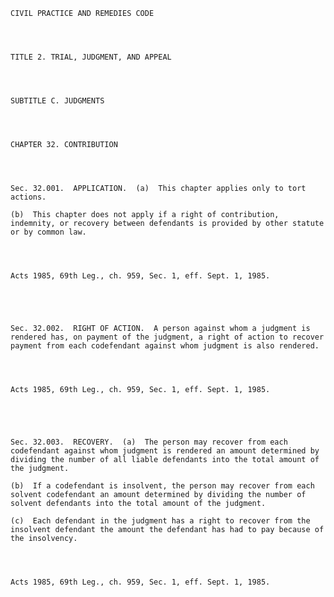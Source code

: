 ﻿
    
    
    	
    					
    
    
    CIVIL PRACTICE AND REMEDIES CODE
    
      
    
    
    TITLE 2. TRIAL, JUDGMENT, AND APPEAL
    
      
    
    
    SUBTITLE C. JUDGMENTS
    
      
    
    
    CHAPTER 32. CONTRIBUTION
    
      
    
    
    Sec. 32.001.  APPLICATION.  (a)  This chapter applies only to tort actions.
    
    (b)  This chapter does not apply if a right of contribution, indemnity, or recovery between defendants is provided by other statute or by common law.
    
    
    
    
    Acts 1985, 69th Leg., ch. 959, Sec. 1, eff. Sept. 1, 1985.
    
    
    
    
    
    Sec. 32.002.  RIGHT OF ACTION.  A person against whom a judgment is rendered has, on payment of the judgment, a right of action to recover payment from each codefendant against whom judgment is also rendered.
    
    
    
    
    Acts 1985, 69th Leg., ch. 959, Sec. 1, eff. Sept. 1, 1985.
    
    
    
    
    
    Sec. 32.003.  RECOVERY.  (a)  The person may recover from each codefendant against whom judgment is rendered an amount determined by dividing the number of all liable defendants into the total amount of the judgment.
    
    (b)  If a codefendant is insolvent, the person may recover from each solvent codefendant an amount determined by dividing the number of solvent defendants into the total amount of the judgment.
    
    (c)  Each defendant in the judgment has a right to recover from the insolvent defendant the amount the defendant has had to pay because of the insolvency.
    
    
    
    
    Acts 1985, 69th Leg., ch. 959, Sec. 1, eff. Sept. 1, 1985.
    
    
    
    
    				
